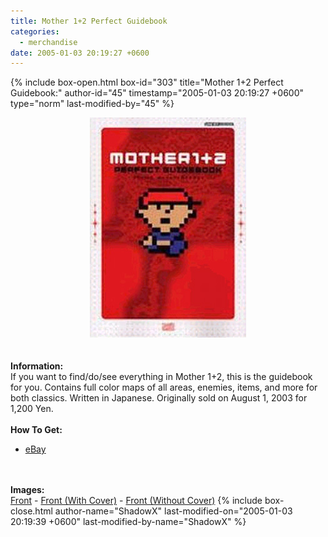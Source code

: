 ```yaml
---
title: Mother 1+2 Perfect Guidebook
categories:
  - merchandise
date: 2005-01-03 20:19:27 +0600
---
```

{% include box-open.html box-id="303" title="Mother 1+2 Perfect Guidebook:" author-id="45" timestamp="2005-01-03 20:19:27 +0600" type="norm" last-modified-by="45" %}
	<center>
	<img src="/merchandise/images/m12pgb_title.jpg" border="0" alt="Mother 1+2 Perfect Guidebook" />
	</center>
	<br /><br />
	<b>Information:</b>
	<br />
	If you want to find/do/see everything in Mother 1+2, this is the guidebook for you. 
	Contains full color maps of all areas, enemies, items, and more for both classics. 
	Written in Japanese. Originally sold on August 1, 2003 for 1,200 Yen.
	<br /><br />
	<b>How To Get:</b>
	<br />
	<ul>
	<li><a href="http://www.ebay.com">eBay</a></li>
	</ul>
	<br /><br />
	<b>Images:</b>
	<br />
	<a href="/merchandise/images/m12pgb_front.jpg">Front</a> - <a href="/merchandise/images/m12pgb_front_cover.jpg">Front (With Cover)</a> -  <a href="/merchandise/images/m12pgb_front_nocover.jpg">Front (Without Cover)</a>
{% include box-close.html author-name="ShadowX" last-modified-on="2005-01-03 20:19:39 +0600" last-modified-by-name="ShadowX" %}
